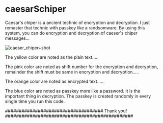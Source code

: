 # caesarSchiper
Caesar's chiper is a ancient technic of encryption and decryption. I just remaster that technic with passkey like a randsomware. By using this system, you can do encryption and decryption of caeser's chiper messages...


![caeser_chiper+shot](https://user-images.githubusercontent.com/74350077/209849849-a2b70971-dd87-44f2-8490-50b737176271.png)


The yellow color are noted as the plain text.....

The pink color are noted as shift number for the encryption and decryption, remainder the shift must be same in encryption and decryption.....

The orange color are noted as encrypted text......

The blue color are noted as passkey more like a password. It is the important thing in decryption. The passkey is created randomly in every single time you run this code.

####################################   Thank you!   ###############################################

